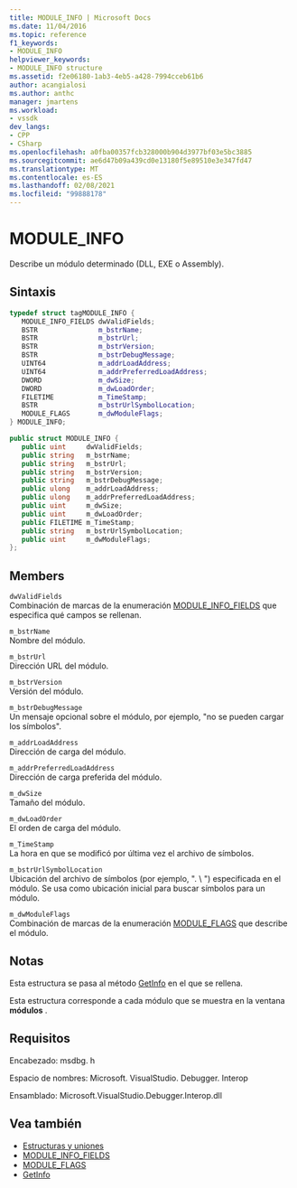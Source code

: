 ```yaml
---
title: MODULE_INFO | Microsoft Docs
ms.date: 11/04/2016
ms.topic: reference
f1_keywords:
- MODULE_INFO
helpviewer_keywords:
- MODULE_INFO structure
ms.assetid: f2e06180-1ab3-4eb5-a428-7994cceb61b6
author: acangialosi
ms.author: anthc
manager: jmartens
ms.workload:
- vssdk
dev_langs:
- CPP
- CSharp
ms.openlocfilehash: a0fba00357fcb328000b904d3977bf03e5bc3885
ms.sourcegitcommit: ae6d47b09a439cd0e13180f5e89510e3e347fd47
ms.translationtype: MT
ms.contentlocale: es-ES
ms.lasthandoff: 02/08/2021
ms.locfileid: "99888178"
---
```

# <a name="module_info"></a>MODULE_INFO
Describe un módulo determinado (DLL, EXE o Assembly).

## <a name="syntax"></a>Sintaxis

```cpp
typedef struct tagMODULE_INFO { 
   MODULE_INFO_FIELDS dwValidFields;
   BSTR               m_bstrName;
   BSTR               m_bstrUrl;
   BSTR               m_bstrVersion;
   BSTR               m_bstrDebugMessage;
   UINT64             m_addrLoadAddress;
   UINT64             m_addrPreferredLoadAddress;
   DWORD              m_dwSize;
   DWORD              m_dwLoadOrder;
   FILETIME           m_TimeStamp;
   BSTR               m_bstrUrlSymbolLocation;
   MODULE_FLAGS       m_dwModuleFlags;
} MODULE_INFO;
```

```csharp
public struct MODULE_INFO { 
   public uint     dwValidFields;
   public string   m_bstrName;
   public string   m_bstrUrl;
   public string   m_bstrVersion;
   public string   m_bstrDebugMessage;
   public ulong    m_addrLoadAddress;
   public ulong    m_addrPreferredLoadAddress;
   public uint     m_dwSize;
   public uint     m_dwLoadOrder;
   public FILETIME m_TimeStamp;
   public string   m_bstrUrlSymbolLocation;
   public uint     m_dwModuleFlags;
};
```

## <a name="members"></a>Members
 `dwValidFields`\
 Combinación de marcas de la enumeración [MODULE_INFO_FIELDS](../../../extensibility/debugger/reference/module-info-fields.md) que especifica qué campos se rellenan.

 `m_bstrName`\
 Nombre del módulo.

 `m_bstrUrl`\
 Dirección URL del módulo.

 `m_bstrVersion`\
 Versión del módulo.

 `m_bstrDebugMessage`\
 Un mensaje opcional sobre el módulo, por ejemplo, "no se pueden cargar los símbolos".

 `m_addrLoadAddress`\
 Dirección de carga del módulo.

 `m_addrPreferredLoadAddress`\
 Dirección de carga preferida del módulo.

 `m_dwSize`\
 Tamaño del módulo.

 `m_dwLoadOrder`\
 El orden de carga del módulo.

 `m_TimeStamp`\
 La hora en que se modificó por última vez el archivo de símbolos.

 `m_bstrUrlSymbolLocation`\
 Ubicación del archivo de símbolos (por ejemplo, ". \\ ") especificada en el módulo. Se usa como ubicación inicial para buscar símbolos para un módulo.

 `m_dwModuleFlags`\
 Combinación de marcas de la enumeración [MODULE_FLAGS](../../../extensibility/debugger/reference/module-flags.md) que describe el módulo.

## <a name="remarks"></a>Notas
 Esta estructura se pasa al método [GetInfo](../../../extensibility/debugger/reference/idebugmodule2-getinfo.md) en el que se rellena.

 Esta estructura corresponde a cada módulo que se muestra en la ventana **módulos** .

## <a name="requirements"></a>Requisitos
 Encabezado: msdbg. h

 Espacio de nombres: Microsoft. VisualStudio. Debugger. Interop

 Ensamblado: Microsoft.VisualStudio.Debugger.Interop.dll

## <a name="see-also"></a>Vea también
- [Estructuras y uniones](../../../extensibility/debugger/reference/structures-and-unions.md)
- [MODULE_INFO_FIELDS](../../../extensibility/debugger/reference/module-info-fields.md)
- [MODULE_FLAGS](../../../extensibility/debugger/reference/module-flags.md)
- [GetInfo](../../../extensibility/debugger/reference/idebugmodule2-getinfo.md)
